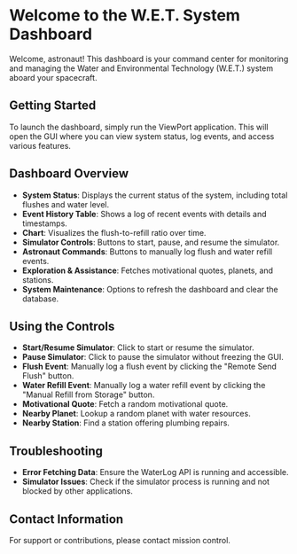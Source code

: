 # Welcome to the W.E.T. System Dashboard

Welcome, astronaut! This dashboard is your command center for monitoring and managing the Water and Environmental Technology (W.E.T.) system aboard your spacecraft.

## Getting Started
To launch the dashboard, simply run the ViewPort application. This will open the GUI where you can view system status, log events, and access various features.

## Dashboard Overview
- **System Status**: Displays the current status of the system, including total flushes and water level.
- **Event History Table**: Shows a log of recent events with details and timestamps.
- **Chart**: Visualizes the flush-to-refill ratio over time.
- **Simulator Controls**: Buttons to start, pause, and resume the simulator.
- **Astronaut Commands**: Buttons to manually log flush and water refill events.
- **Exploration & Assistance**: Fetches motivational quotes, planets, and stations.
- **System Maintenance**: Options to refresh the dashboard and clear the database.

## Using the Controls
- **Start/Resume Simulator**: Click to start or resume the simulator.
- **Pause Simulator**: Click to pause the simulator without freezing the GUI.
- **Flush Event**: Manually log a flush event by clicking the "Remote Send Flush" button.
- **Water Refill Event**: Manually log a water refill event by clicking the "Manual Refill from Storage" button.
- **Motivational Quote**: Fetch a random motivational quote.
- **Nearby Planet**: Lookup a random planet with water resources.
- **Nearby Station**: Find a station offering plumbing repairs.

## Troubleshooting
- **Error Fetching Data**: Ensure the WaterLog API is running and accessible.
- **Simulator Issues**: Check if the simulator process is running and not blocked by other applications.

## Contact Information
For support or contributions, please contact mission control. 